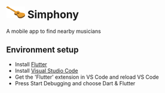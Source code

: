 # ![Simphony](/assets/images/ukulele-icon.png) Simphony 
A mobile app to find nearby musicians

## Environment setup

* Install [Flutter](flutter.io)
* Install [Visual Studio Code](https://code.visualstudio.com/)
* Get the 'Flutter' extension in VS Code and reload VS Code
* Press Start Debugging and choose Dart & Flutter